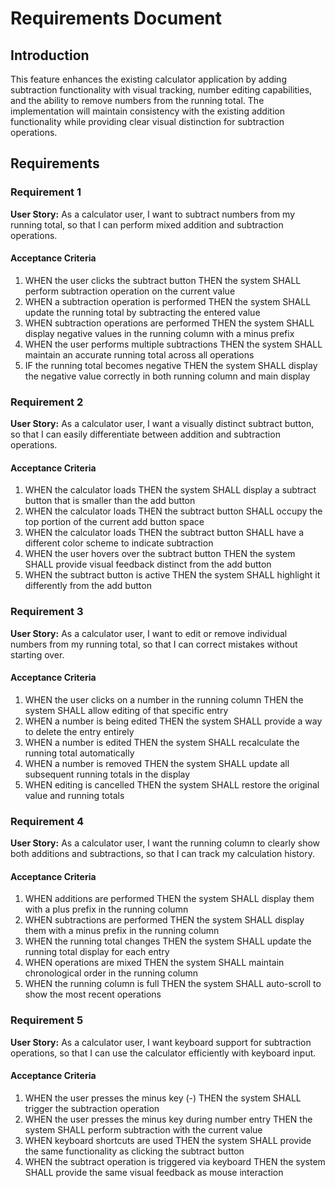 # Requirements Document

## Introduction

This feature enhances the existing calculator application by adding subtraction functionality with visual tracking, number editing capabilities, and the ability to remove numbers from the running total. The implementation will maintain consistency with the existing addition functionality while providing clear visual distinction for subtraction operations.

## Requirements

### Requirement 1

**User Story:** As a calculator user, I want to subtract numbers from my running total, so that I can perform mixed addition and subtraction operations.

#### Acceptance Criteria

1. WHEN the user clicks the subtract button THEN the system SHALL perform subtraction operation on the current value
2. WHEN a subtraction operation is performed THEN the system SHALL update the running total by subtracting the entered value
3. WHEN subtraction operations are performed THEN the system SHALL display negative values in the running column with a minus prefix
4. WHEN the user performs multiple subtractions THEN the system SHALL maintain an accurate running total across all operations
5. IF the running total becomes negative THEN the system SHALL display the negative value correctly in both running column and main display

### Requirement 2

**User Story:** As a calculator user, I want a visually distinct subtract button, so that I can easily differentiate between addition and subtraction operations.

#### Acceptance Criteria

1. WHEN the calculator loads THEN the system SHALL display a subtract button that is smaller than the add button
2. WHEN the calculator loads THEN the subtract button SHALL occupy the top portion of the current add button space
3. WHEN the calculator loads THEN the subtract button SHALL have a different color scheme to indicate subtraction
4. WHEN the user hovers over the subtract button THEN the system SHALL provide visual feedback distinct from the add button
5. WHEN the subtract button is active THEN the system SHALL highlight it differently from the add button

### Requirement 3

**User Story:** As a calculator user, I want to edit or remove individual numbers from my running total, so that I can correct mistakes without starting over.

#### Acceptance Criteria

1. WHEN the user clicks on a number in the running column THEN the system SHALL allow editing of that specific entry
2. WHEN a number is being edited THEN the system SHALL provide a way to delete the entry entirely
3. WHEN a number is edited THEN the system SHALL recalculate the running total automatically
4. WHEN a number is removed THEN the system SHALL update all subsequent running totals in the display
5. WHEN editing is cancelled THEN the system SHALL restore the original value and running totals

### Requirement 4

**User Story:** As a calculator user, I want the running column to clearly show both additions and subtractions, so that I can track my calculation history.

#### Acceptance Criteria

1. WHEN additions are performed THEN the system SHALL display them with a plus prefix in the running column
2. WHEN subtractions are performed THEN the system SHALL display them with a minus prefix in the running column
3. WHEN the running total changes THEN the system SHALL update the running total display for each entry
4. WHEN operations are mixed THEN the system SHALL maintain chronological order in the running column
5. WHEN the running column is full THEN the system SHALL auto-scroll to show the most recent operations

### Requirement 5

**User Story:** As a calculator user, I want keyboard support for subtraction operations, so that I can use the calculator efficiently with keyboard input.

#### Acceptance Criteria

1. WHEN the user presses the minus key (-) THEN the system SHALL trigger the subtraction operation
2. WHEN the user presses the minus key during number entry THEN the system SHALL perform subtraction with the current value
3. WHEN keyboard shortcuts are used THEN the system SHALL provide the same functionality as clicking the subtract button
4. WHEN the subtract operation is triggered via keyboard THEN the system SHALL provide the same visual feedback as mouse interaction